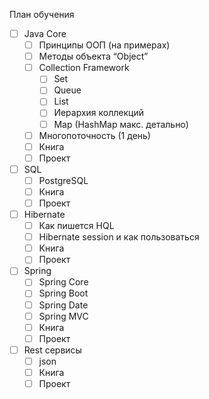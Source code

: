 План обучения 

- [ ] Java Core
     - [ ] Принципы ООП (на примерах)
     - [ ] Методы объекта “Object”
     - [ ] Collection Framework 
          - [ ] Set
          - [ ] Queue 
          - [ ] List
          - [ ] Иерархия коллекций 
          - [ ] Map (HashMap макс. детально)
     - [ ] Многопоточность (1 день) 
     - [ ] Книга
     - [ ] Проект 
- [ ] SQL 
     - [ ] PostgreSQL
     - [ ] Книга
     - [ ] Проект
- [ ] Hibernate
     - [ ] Как пишется HQL
     - [ ] Hibernate session и как 
           пользоваться
     - [ ] Книга
     - [ ] Проект
- [ ] Spring
     - [ ] Spring Core 
     - [ ] Spring Boot
     - [ ] Spring Date
     - [ ] Spring MVC
     - [ ] Книга
     - [ ] Проект
- [ ] Rest сервисы
     - [ ] json 
     - [ ] Книга
     - [ ] Проект 
